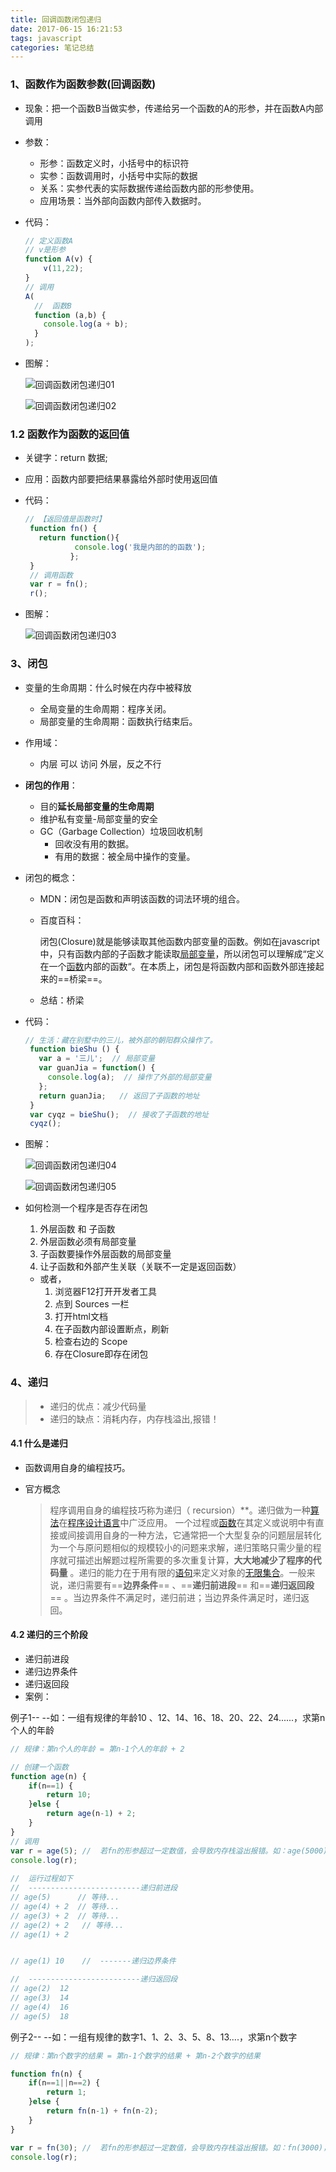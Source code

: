 ```yaml
---
title: 回调函数闭包递归
date: 2017-06-15 16:21:53
tags: javascript
categories: 笔记总结
---
```


<meta name="referrer" content="no-referrer"/>

### 1、函数作为函数参数(回调函数)

- 现象：把一个函数B当做实参，传递给另一个函数的A的形参，并在函数A内部调用

- 参数：

  - 形参：函数定义时，小括号中的标识符
  - 实参：函数调用时，小括号中实际的数据
  - 关系：实参代表的实际数据传递给函数内部的形参使用。
  - 应用场景：当外部向函数内部传入数据时。

- 代码：

  ```javascript
  // 定义函数A
  // v是形参
  function A(v) {
      v(11,22);
  }
  // 调用
  A(
    //	函数B
    function (a,b) {
      console.log(a + b);
    }
  );
  ```

- 图解：

  ![回调函数闭包递归01](回调函数闭包递归01.png)

  ![回调函数闭包递归02](https://vkceyugu.cdn.bspapp.com/VKCEYUGU-ee7ea9e5-fad6-4763-8b50-eb42c2c0bed7/c7859f91-c45c-40c0-896f-bcbfc157176a.bmp)

### 1.2 函数作为函数的返回值

- 关键字：return 数据;

- 应用：函数内部要把结果暴露给外部时使用返回值

- 代码：

  ```javascript
  // 【返回值是函数时】
   function fn() {
     return function(){
             console.log('我是内部的的函数');
            };
   }
   // 调用函数
   var r = fn();
   r();
  ```

- 图解：

  ![回调函数闭包递归03](回调函数闭包递归03.png)

### 3、闭包

- 变量的生命周期：什么时候在内存中被释放

  - 全局变量的生命周期：程序关闭。
  - 局部变量的生命周期：函数执行结束后。

- 作用域：

  - 内层 可以 访问 外层，反之不行

- **闭包的作用**：

  - 目的**延长局部变量的生命周期**
  - 维护私有变量-局部变量的安全
  - GC（Garbage Collection）垃圾回收机制
    - 回收没有用的数据。
    - 有用的数据：被全局中操作的变量。

- 闭包的概念：

  - MDN：闭包是函数和声明该函数的词法环境的组合。

  - 百度百科：

    ​		闭包(Closure)就是能够读取其他函数内部变量的函数。例如在javascript中，只有函数内部的子函数才能读取[局部变量](https://baike.baidu.com/item/%E5%B1%80%E9%83%A8%E5%8F%98%E9%87%8F/9844788)，所以闭包可以理解成“定义在一个[函数](https://baike.baidu.com/item/%E5%87%BD%E6%95%B0/301912)内部的函数“。在本质上，闭包是将函数内部和函数外部连接起来的==桥梁==。

  - 总结：桥梁

- 代码：

  ```javascript
  // 生活：藏在别墅中的三儿，被外部的朝阳群众操作了。
   function bieShu () {
     var a = '三儿';  // 局部变量
     var guanJia = function() {
       console.log(a);  // 操作了外部的局部变量
     };
     return guanJia;   // 返回了子函数的地址
   }
   var cyqz = bieShu();  // 接收了子函数的地址
   cyqz();
  ```

  

- 图解：

  ![回调函数闭包递归04](回调函数闭包递归04.png)

  ![回调函数闭包递归05](https://vkceyugu.cdn.bspapp.com/VKCEYUGU-ee7ea9e5-fad6-4763-8b50-eb42c2c0bed7/f13e1718-a197-4018-a823-37d7ac761981.bmp)

- 如何检测一个程序是否存在闭包

  1. 外层函数  和  子函数
  2. 外层函数必须有局部变量
  3. 子函数要操作外层函数的局部变量
  4. 让子函数和外部产生关联（关联不一定是返回函数）

  - 或者，
    1. 浏览器F12打开开发者工具
    2. 点到 Sources 一栏
    3. 打开html文档
    4. 在子函数内部设置断点，刷新
    5. 检查右边的 Scope
    6. 存在Closure即存在闭包

### 4、递归

> - 递归的优点：减少代码量
> - 递归的缺点：消耗内存，内存栈溢出,报错！

#### 4.1 什么是递归

- 函数调用自身的编程技巧。

- 官方概念

  > 程序调用自身的编程技巧称为递归（ recursion）**。递归做为一种[算法](https://baike.baidu.com/item/%E7%AE%97%E6%B3%95)在[程序设计语言](https://baike.baidu.com/item/%E7%A8%8B%E5%BA%8F%E8%AE%BE%E8%AE%A1%E8%AF%AD%E8%A8%80)中广泛应用。 一个过程或[函数](https://baike.baidu.com/item/%E5%87%BD%E6%95%B0)在其定义或说明中有直接或间接调用自身的一种方法，它通常把一个大型复杂的问题层层转化为一个与原问题相似的规模较小的问题来求解，递归策略只需少量的程序就可描述出解题过程所需要的多次重复计算，**大大地减少了程序的代码量** 。递归的能力在于用有限的[语句](https://baike.baidu.com/item/%E8%AF%AD%E5%8F%A5)来定义对象的[无限集合](https://baike.baidu.com/item/%E6%97%A0%E9%99%90%E9%9B%86%E5%90%88)。一般来说，递归需要有==**边界条件**== 、==**递归前进段**== 和==**递归返回段**== 。当边界条件不满足时，递归前进；当边界条件满足时，递归返回。

#### 4.2 递归的三个阶段

- 递归前进段
- 递归边界条件
- 递归返回段
- 案例：

例子1-- --如：一组有规律的年龄10 、12、14、16、18、20、22、24......，求第n个人的年龄

```javascript
// 规律：第n个人的年龄 = 第n-1个人的年龄 + 2

// 创建一个函数
function age(n) {
    if(n==1) {
        return 10;
    }else {
        return age(n-1) + 2;
    }
}
// 调用
var r = age(5);	//	若fn的形参超过一定数值，会导致内存栈溢出报错。如：age(5000)，系统会报错
console.log(r);
    
//  运行过程如下
//	-------------------------递归前进段
// age(5)      // 等待...
// age(4) + 2  // 等待...
// age(3) + 2  // 等待...
// age(2) + 2   // 等待...
// age(1) + 2


// age(1) 10	//	-------递归边界条件

//	-------------------------递归返回段
// age(2)  12
// age(3)  14
// age(4)  16
// age(5)  18
```

例子2-- --如：一组有规律的数字1、1、2、3、5、8、13....，求第n个数字

```javascript
// 规律：第n个数字的结果 = 第n-1个数字的结果 + 第n-2个数字的结果

function fn(n) {
    if(n==1||n==2) {
        return 1;
    }else {
        return fn(n-1) + fn(n-2);
    }
}

var r = fn(30);	//	若fn的形参超过一定数值，会导致内存栈溢出报错。如：fn(3000)，系统会报错
console.log(r);
```